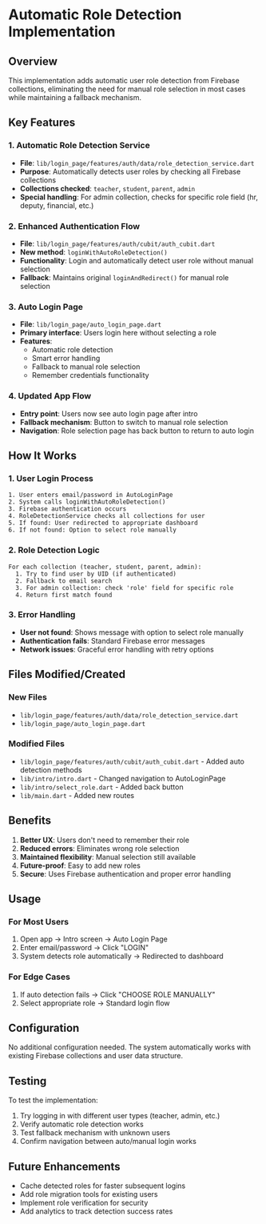 # Automatic Role Detection Implementation

## Overview
This implementation adds automatic user role detection from Firebase collections, eliminating the need for manual role selection in most cases while maintaining a fallback mechanism.

## Key Features

### 1. Automatic Role Detection Service
- **File**: `lib/login_page/features/auth/data/role_detection_service.dart`
- **Purpose**: Automatically detects user roles by checking all Firebase collections
- **Collections checked**: `teacher`, `student`, `parent`, `admin`
- **Special handling**: For admin collection, checks for specific role field (hr, deputy, financial, etc.)

### 2. Enhanced Authentication Flow
- **File**: `lib/login_page/features/auth/cubit/auth_cubit.dart`
- **New method**: `loginWithAutoRoleDetection()` 
- **Functionality**: Login and automatically detect user role without manual selection
- **Fallback**: Maintains original `loginAndRedirect()` for manual role selection

### 3. Auto Login Page
- **File**: `lib/login_page/auto_login_page.dart`
- **Primary interface**: Users login here without selecting a role
- **Features**:
  - Automatic role detection
  - Smart error handling
  - Fallback to manual role selection
  - Remember credentials functionality

### 4. Updated App Flow
- **Entry point**: Users now see auto login page after intro
- **Fallback mechanism**: Button to switch to manual role selection
- **Navigation**: Role selection page has back button to return to auto login

## How It Works

### 1. User Login Process
```
1. User enters email/password in AutoLoginPage
2. System calls loginWithAutoRoleDetection()
3. Firebase authentication occurs
4. RoleDetectionService checks all collections for user
5. If found: User redirected to appropriate dashboard
6. If not found: Option to select role manually
```

### 2. Role Detection Logic
```
For each collection (teacher, student, parent, admin):
  1. Try to find user by UID (if authenticated)
  2. Fallback to email search
  3. For admin collection: check 'role' field for specific role
  4. Return first match found
```

### 3. Error Handling
- **User not found**: Shows message with option to select role manually
- **Authentication fails**: Standard Firebase error messages
- **Network issues**: Graceful error handling with retry options

## Files Modified/Created

### New Files
- `lib/login_page/features/auth/data/role_detection_service.dart`
- `lib/login_page/auto_login_page.dart`

### Modified Files
- `lib/login_page/features/auth/cubit/auth_cubit.dart` - Added auto detection methods
- `lib/intro/intro.dart` - Changed navigation to AutoLoginPage
- `lib/intro/select_role.dart` - Added back button
- `lib/main.dart` - Added new routes

## Benefits

1. **Better UX**: Users don't need to remember their role
2. **Reduced errors**: Eliminates wrong role selection
3. **Maintained flexibility**: Manual selection still available
4. **Future-proof**: Easy to add new roles
5. **Secure**: Uses Firebase authentication and proper error handling

## Usage

### For Most Users
1. Open app → Intro screen → Auto Login Page
2. Enter email/password → Click "LOGIN"
3. System detects role automatically → Redirected to dashboard

### For Edge Cases
1. If auto detection fails → Click "CHOOSE ROLE MANUALLY"
2. Select appropriate role → Standard login flow

## Configuration

No additional configuration needed. The system automatically works with existing Firebase collections and user data structure.

## Testing

To test the implementation:
1. Try logging in with different user types (teacher, admin, etc.)
2. Verify automatic role detection works
3. Test fallback mechanism with unknown users
4. Confirm navigation between auto/manual login works

## Future Enhancements

- Cache detected roles for faster subsequent logins
- Add role migration tools for existing users
- Implement role verification for security
- Add analytics to track detection success rates